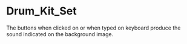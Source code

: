 # Drum_Kit_Set
The buttons when clicked on or when typed on keyboard produce the sound indicated on the background image.
